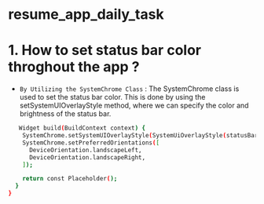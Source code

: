 # resume_app_daily_task



# 1. How to set status bar color throghout the app ?


* `By Utilizing the SystemChrome Class` :
The SystemChrome class is used to set the status bar color. This is done by using the setSystemUIOverlayStyle method, where we can specify the color and brightness of the status bar.

```bash
   Widget build(BuildContext context) {
    SystemChrome.setSystemUIOverlayStyle(SystemUiOverlayStyle(statusBarColor: Colors.red));
    SystemChrome.setPreferredOrientations([
      DeviceOrientation.landscapeLeft,
      DeviceOrientation.landscapeRight,
    ]);

    return const Placeholder();
  }
}

```

